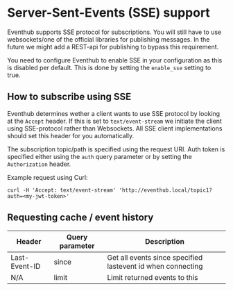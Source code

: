 # Server-Sent-Events (SSE) support
Eventhub supports SSE protocol for subscriptions. You will still have to use websockets/one of the official libraries for publishing messages.
In the future we might add a REST-api for publishing to bypass this requirement.

You need to configure Eventhub to enable SSE in your configuration as this is disabled per default. This is done by setting the ```enable_sse``` setting to true.

## How to subscribe using SSE
Eventhub determines wether a client wants to use SSE protocol by looking at the ```Accept``` header. If this is set to ```text/event-stream``` we initiate the client using SSE-protocol rather than Websockets. All SSE client implementations should set this header for you automatically.

The subscription topic/path is specified using the request URI.
Auth token is specified either using the ```auth``` query parameter or by setting the ```Authorization``` header.

Example request using Curl:
```
curl -H 'Accept: text/event-stream' 'http://eventhub.local/topic1?auth=<my-jwt-token>'
```

## Requesting cache / event history
| Header        | Query parameter | Description                                                         |
|---------------|-----------------|---------------------------------------------------------------------|
| Last-Event-ID | since           | Get all events since specified lastevent id when connecting         |
| N/A           | limit           | Limit returned events to this                                       |